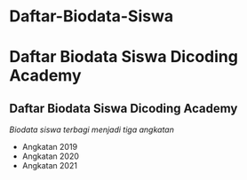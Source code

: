 # Daftar-Biodata-Siswa
Daftar Biodata Siswa Dicoding Academy
==
Daftar Biodata Siswa Dicoding Academy
--
*Biodata siswa terbagi menjadi tiga angkatan*
- Angkatan 2019
- Angkatan 2020
- Angkatan 2021
